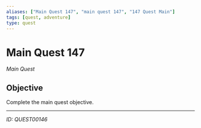 ```yaml
---
aliases: ["Main Quest 147", "main quest 147", "147 Quest Main"]
tags: [quest, adventure]
type: quest
---
```


# Main Quest 147

*Main Quest*

## Objective
Complete the main quest objective.

---
*ID: QUEST00146*